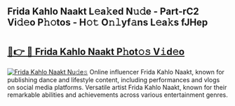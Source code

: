 ## Frida Kahlo Naakt L𝚎a𝚔ed N𝚞𝚍e - Part-rC2 Vi𝚍𝚎o P𝚑𝚘tos - H𝚘𝚝 O𝚗𝚕yf𝚊ns L𝚎a𝚔s fJHep

# <h2><a href="http://kfell75.oniu.top/?m=Frida+Kahlo+Naakt">🔗👉 🔴 Frida Kahlo Naakt P𝚑ot𝚘𝚜 V𝚒d𝚎o</a></h2>

[![Frida Kahlo Naakt Nu𝚍e𝚜](https://i.imgur.com/0qMVB7G.gif)](http://kfell75.oniu.top/?m=Frida+Kahlo+Naakt)
Online influencer Frida Kahlo Naakt, known for publishing dance and lifestyle content, including performances and vlogs on social media platforms. Versatile artist Frida Kahlo Naakt, known for their remarkable abilities and achievements across various entertainment genres.  
